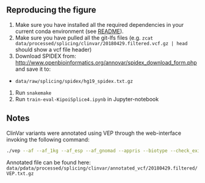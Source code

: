 ## Reproducing the figure

1. Make sure you have installed all the required dependencies in your current conda environment (see [README](../../README.md)).
1. Make sure you have pulled all the git-lfs files (e.g. `zcat data/processed/splicing/clinvar/20180429.filtered.vcf.gz | head ` should show a vcf file header)
1. Download SPIDEX from: http://www.openbioinformatics.org/annovar/spidex_download_form.php and save it to:
  - `data/raw/splicing/spidex/hg19_spidex.txt.gz`
1. Run `snakemake`
1. Run `train-eval-KipoiSplice4.ipynb` in Jupyter-notebook


## Notes

ClinVar variants were annotated using VEP through the web-interface invoking the following command:

```bash
./vep --af --af_1kg --af_esp --af_gnomad --appris --biotype --check_existing --distance 5000 --plugin LoFtool,[path_to]/ensweb-data[path_to]/LoFtool_scores.txt --plugin MaxEntScan,[path_to]/ensweb-data[path_to]/maxentscan --plugin dbscSNV,[path_to]/ensweb-data[path_to]/dbscSNV1.1_GRCh37.txt.gz --plugin dbNSFP,[path_to]/ensweb-data[path_to]/dbNSFP2.9.2.txt.gz,fold-degenerate,Ancestral_allele,LRT_score,LRT_converted_rankscore,LRT_pred,MutationTaster_score,MutationTaster_converted_rankscore,MutationTaster_pred,MutationAssessor_score,MutationAssessor_rankscore,MutationAssessor_pred,FATHMM_score,FATHMM_rankscore,FATHMM_pred,MetaSVM_score,MetaSVM_rankscore,MetaSVM_pred,MetaLR_score,MetaLR_rankscore,MetaLR_pred,Reliability_index,VEST3_score,VEST3_rankscore,PROVEAN_score,PROVEAN_converted_rankscore,PROVEAN_pred,M-CAP_score,M-CAP_rankscore,M-CAP_pred,Eigen_coding_or_noncoding,Eigen-raw,Eigen-phred,Eigen-PC-raw,Eigen-PC-phred,Eigen-PC-raw_rankscore,CADD_raw,CADD_raw_rankscore,CADD_phred,GERP++_NR,GERP++_RS,GERP++_RS_rankscore,phyloP46way_primate,phyloP46way_primate_rankscore,phyloP46way_placental,phyloP46way_placental_rankscore,phyloP100way_vertebrate,phyloP100way_vertebrate_rankscore,phastCons46way_primate,phastCons46way_primate_rankscore,phastCons46way_placental,phastCons46way_placental_rankscore,phastCons100way_vertebrate,phastCons100way_vertebrate_rankscore,SiPhy_29way_pi,SiPhy_29way_logOdds,SiPhy_29way_logOdds_rankscore,LRT_Omega,UniSNP_ids,1000Gp1_AC,1000Gp1_AF,1000Gp1_AFR_AC,1000Gp1_AFR_AF,1000Gp1_EUR_AC,1000Gp1_EUR_AF,1000Gp1_AMR_AC,1000Gp1_AMR_AF,1000Gp1_ASN_AC,1000Gp1_ASN_AF,ESP6500_AA_AF,ESP6500_EA_AF,ARIC5606_AA_AC,ARIC5606_AA_AF,ARIC5606_EA_AC,ARIC5606_EA_AF,ExAC_AC,ExAC_AF,ExAC_Adj_AC,ExAC_Adj_AF,ExAC_AFR_AC,ExAC_AFR_AF,ExAC_AMR_AC,ExAC_AMR_AF,ExAC_EAS_AC,ExAC_EAS_AF,ExAC_FIN_AC,ExAC_FIN_AF,ExAC_NFE_AC,ExAC_NFE_AF,ExAC_SAS_AC,ExAC_SAS_AF,clinvar_rs,clinvar_clnsig,clinvar_trait,clinvar_golden_stars,COSMIC_ID,COSMIC_CNT --plugin CADD,[path_to]/ensweb-data[path_to]/CADD.tsv.gz,[path_to]/ensweb-data[path_to]/CADD_InDels.tsv.gz --polyphen b --pubmed --regulatory --sift b --species homo_sapiens --symbol --tsl --cache --input_file [input_data]
```

Annotated file can be found here: `data/pdata/processed/splicing/clinvar/annotated_vcf/20180429.filtered/VEP.txt.gz`
